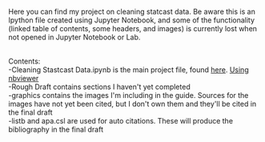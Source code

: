 Here you can find my project on cleaning statcast data. Be aware this is an Ipython file created using Jupyter Notebook, and some of the functionality (linked table of contents, some headers, and images) is currently lost when not opened in Jupyter Notebook or Lab.
<br/>
<br/>

Contents:<br />
  -Cleaning Stastcast Data.ipynb is the main project file, found [here](https://github.com/chrisman1015/Cleaning-Statcast-Data/blob/master/Cleaning%20Statcast%20Data/Cleaning%20Statcast%20Data.ipynb). [Using nbviewer](https://nbviewer.jupyter.org/github/chrisman1015/Cleaning-Statcast-Data/blob/master/Cleaning%20Statcast%20Data/Cleaning%20Statcast%20Data.ipynb#2.3) <br />
  -Rough Draft contains sections I haven't yet completed<br />
  -graphics contains the images I'm including in the guide. Sources for the images have not yet been cited, but I don't own them and they'll be cited in the final draft<br />
  -listb and apa.csl are used for auto citations. These will produce the bibliography in the final draft
